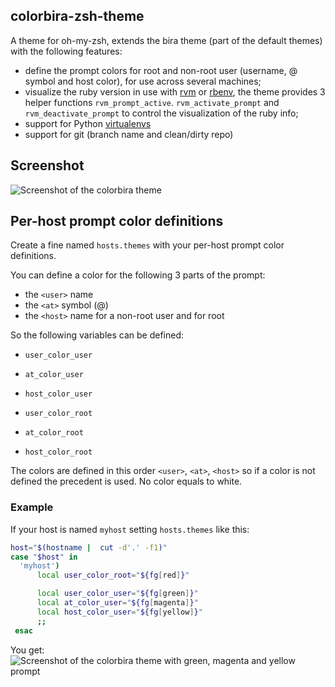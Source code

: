 colorbira-zsh-theme
-------------------

A theme for oh-my-zsh, extends the bira theme (part of the default themes) with the following features:
* define the prompt colors for root and non-root user (username, @ symbol and host color), for use across several machines;
* visualize the ruby version in use with [rvm](https://rvm.io/) or [rbenv](https://github.com/rbenv/rbenv), the theme provides 3 helper functions `rvm_prompt_active`. `rvm_activate_prompt` and `rvm_deactivate_prompt` to control the visualization of the ruby info;
* support for Python [virtualenvs](https://virtualenv.pypa.io/en/stable/)
* support for git (branch name and clean/dirty repo)

## Screenshot

![Screenshot of the colorbira theme](https://i.imgur.com/EHMeJI4.png)

## Per-host prompt color definitions

Create a fine named `hosts.themes` with your per-host prompt color definitions.

You can define a color for the following 3 parts of the prompt:
  - the `<user>` name
  - the `<at>` symbol (@)
  - the `<host>` name
for a non-root user and for root

So the following variables can be defined:
  - `user_color_user`
  - `at_color_user`
  - `host_color_user`

  - `user_color_root`
  - `at_color_root`
  - `host_color_root`

The colors are defined in this order `<user>`, `<at>`, `<host>` so if a color is not defined the precedent is used.
No color equals to white.

### Example

If your host is named `myhost` setting `hosts.themes` like this:
```bash
host="$(hostname |  cut -d'.' -f1)"
case "$host" in
  'myhost')
      local user_color_root="${fg[red]}"

      local user_color_user="${fg[green]}"
      local at_color_user="${fg[magenta]}"
      local host_color_user="${fg[yellow]}"
      ;;
 esac
```

You get:
![Screenshot of the colorbira theme with green, magenta and yellow prompt](https://i.imgur.com/oV3sbL4.png)
